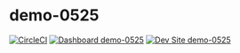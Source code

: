 # demo-0525

[![CircleCI](https://circleci.com/gh/hengkit/demo-0525.svg?style=shield)](https://circleci.com/gh/hengkit/demo-0525)
[![Dashboard demo-0525](https://img.shields.io/badge/dashboard-demo_0525-yellow.svg)](https://dashboard.pantheon.io/sites/928e1093-67ee-4723-b070-0963c2a1d3bf#dev/code)
[![Dev Site demo-0525](https://img.shields.io/badge/site-demo_0525-blue.svg)](http://dev-demo-0525.pantheonsite.io/)